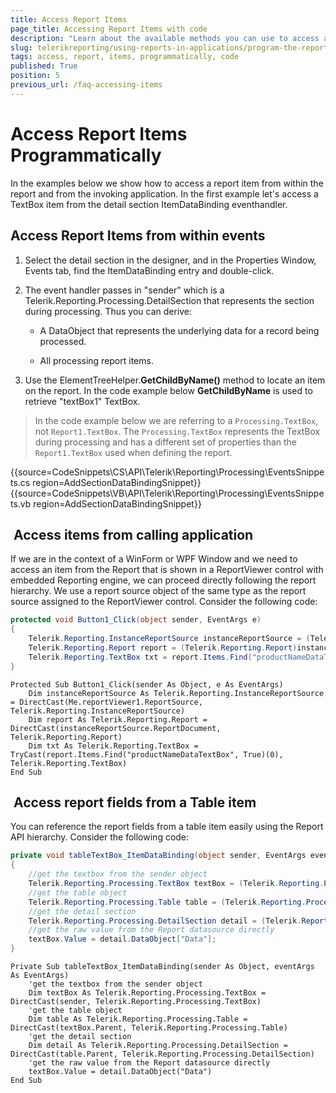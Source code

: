 ```yaml
---
title: Access Report Items
page_title: Accessing Report Items with code
description: "Learn about the available methods you can use to access a Telerik Reporting report item programmatically and find relevant CSharp/VB examples for each method."
slug: telerikreporting/using-reports-in-applications/program-the-report-definition/access-report-items-programmatically
tags: access, report, items, programmatically, code
published: True
position: 5
previous_url: /faq-accessing-items
---
```


# Access Report Items Programmatically

In the examples below we show how to access a report item from within the report and from the invoking application. In the first example let's access a TextBox item from the detail section ItemDataBinding eventhandler.

## Access Report Items from within events

1. Select the detail section in the designer, and in the Properties Window, Events tab, find the ItemDataBinding entry and double-click.

1. The event handler passes in "sender" which is a Telerik.Reporting.Processing.DetailSection that represents the section during processing. Thus you can derive:

   + A DataObject that represents the underlying data for a record being processed.

   + All processing report items.

1. Use the ElementTreeHelper.__GetChildByName()__ method to locate an item on the report. In the code example below __GetChildByName__ is used to retrieve "textBox1" TextBox.

> In the code example below we are referring to a `Processing.TextBox`, not `Report1.TextBox`.
> The `Processing.TextBox` represents the TextBox during processing and has a different set of properties than the `Report1.TextBox` used when defining the report.

{{source=CodeSnippets\CS\API\Telerik\Reporting\Processing\EventsSnippets.cs region=AddSectionDataBindingSnippet}}
{{source=CodeSnippets\VB\API\Telerik\Reporting\Processing\EventsSnippets.vb region=AddSectionDataBindingSnippet}}

##  Access items from calling application

If we are in the context of a WinForm or WPF Window and we need to access an item from the Report that is shown in a ReportViewer control with embedded Reporting engine, we can proceed directly following the report hierarchy. We use a report source object of the same type as the report source assigned to the ReportViewer control. Consider the following code:
    
````C#
protected void Button1_Click(object sender, EventArgs e)
{
    Telerik.Reporting.InstanceReportSource instanceReportSource = (Telerik.Reporting.InstanceReportSource)this.reportViewer1.ReportSource;
    Telerik.Reporting.Report report = (Telerik.Reporting.Report)instanceReportSource.ReportDocument;
    Telerik.Reporting.TextBox txt = report.Items.Find("productNameDataTextBox", true)[0] as Telerik.Reporting.TextBox;
}
````
````VB.NET
Protected Sub Button1_Click(sender As Object, e As EventArgs)
    Dim instanceReportSource As Telerik.Reporting.InstanceReportSource = DirectCast(Me.reportViewer1.ReportSource, Telerik.Reporting.InstanceReportSource)
    Dim report As Telerik.Reporting.Report = DirectCast(instanceReportSource.ReportDocument, Telerik.Reporting.Report)
    Dim txt As Telerik.Reporting.TextBox = TryCast(report.Items.Find("productNameDataTextBox", True)(0), Telerik.Reporting.TextBox)
End Sub
````

##  Access report fields from a Table item

You can reference the report fields from a table item easily using the Report API hierarchy. Consider the following code:
    
````C#
private void tableTextBox_ItemDataBinding(object sender, EventArgs eventArgs)
{
    //get the textbox from the sender object
    Telerik.Reporting.Processing.TextBox textBox = (Telerik.Reporting.Processing.TextBox)sender;
    //get the table object
    Telerik.Reporting.Processing.Table table = (Telerik.Reporting.Processing.Table)textBox.Parent;
    //get the detail section
    Telerik.Reporting.Processing.DetailSection detail = (Telerik.Reporting.Processing.DetailSection)table.Parent;
    //get the raw value from the Report datasource directly
    textBox.Value = detail.DataObject["Data"];
}
````
````VB.NET
Private Sub tableTextBox_ItemDataBinding(sender As Object, eventArgs As EventArgs)
    'get the textbox from the sender object
    Dim textBox As Telerik.Reporting.Processing.TextBox = DirectCast(sender, Telerik.Reporting.Processing.TextBox)
    'get the table object
    Dim table As Telerik.Reporting.Processing.Table = DirectCast(textBox.Parent, Telerik.Reporting.Processing.Table)
    'get the detail section
    Dim detail As Telerik.Reporting.Processing.DetailSection = DirectCast(table.Parent, Telerik.Reporting.Processing.DetailSection)
    'get the raw value from the Report datasource directly
    textBox.Value = detail.DataObject("Data")
End Sub
````

